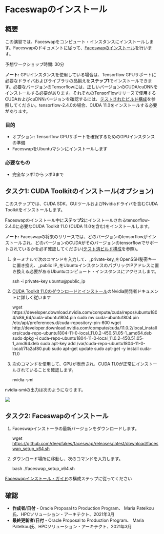# Faceswapのインストール

## 概要

この演習では、Faceswapをコンピュート・インスタンスにインストールします。Faceswapのドキュメントに従って、[Faceswapのインストール](https://forum.faceswap.dev/viewtopic.php?f=4&t=68)を行います。

予想ワークショップ時間: 30分

**ノート:** GPUインスタンスを使用している場合は、Tensorflow GPUサポートに必要なドライバおよびライブラリの品揃えを**ステップ1**でインストールできます。必要なバージョンのTensorflowには、正しいバージョンのCUDA/cuDNNをインストールする必要があります。それぞれのTensorFlowリリースで使用するCUDAおよびcuDNNバージョンを確認するには、[テストされたビルド構成](https://www.tensorflow.org/install/source#linux)を参照してください。tensorflow-2.4.0の場合、CUDA 11.0をインストールする必要があります。

### 目的

*   オプション: Tensorflow GPUサポートを確保するためのGPUインスタンスの準備
*   FaceswapをUbuntuマシンにインストールします

### 必要なもの

*   完全なラボ1からラボ3まで

## タスク1: CUDA Toolkitのインストール(オプション)

このステップでは、CUDA SDK、GUIツールおよびNvidiaドライバを含むCUDA Toolkitをインストールします。

Faceswapのインストール中に**ステップ2**にインストールされるtensorflow-2.4.0に必要なCUDA Toolkit 11.0 (CUDA 11.0を含む)をインストールします。

**ノート:** Faceswapの将来のリリースでは、どのバージョンのtensorflowがインストールされ、どのバージョンのCUDAがそのバージョンのtensorflowでサポートされているかを必ず確認してください([テスト済ビルド構成](https://www.tensorflow.org/install/source#linux)を参照)。

1.  ターミナルで次のコマンドを入力して、_private-key_をOpenSSH秘密キーに置き換え、_public IP_をUbuntuインスタンスのパブリックIPアドレスに置き換える必要があるUbuntuコンピュート・インスタンスにアクセスします。

       <copy>ssh -i private-key ubuntu@public_ip</copy>
    

2.  [CUDA Toolkit 11.0のダウンロードとインストール](https://developer.nvidia.com/cuda-11.0-download-archive?target_os=Linux&target_arch=x86_64&target_distro=Ubuntu&target_version=1804&target_type=deblocal)のNvidia開発者ドキュメントに詳しく従います

    <copy>
    wget https://developer.download.nvidia.com/compute/cuda/repos/ubuntu1804/x86_64/cuda-ubuntu1804.pin
    sudo mv cuda-ubuntu1804.pin /etc/apt/preferences.d/cuda-repository-pin-600
    wget http://developer.download.nvidia.com/compute/cuda/11.0.2/local_installers/cuda-repo-ubuntu1804-11-0-local_11.0.2-450.51.05-1_amd64.deb
    sudo dpkg -i cuda-repo-ubuntu1804-11-0-local_11.0.2-450.51.05-1_amd64.deb
    sudo apt-key add /var/cuda-repo-ubuntu1804-11-0-local/7fa2af80.pub
    sudo apt-get update
    sudo apt-get -y install cuda-11.0
    </copy>
    

3.  次のコマンドを使用して、GPUが表示され、CUDA 11.0が正常にインストールされていることを確認します。

       <copy>nvidia-smi</copy>
    

nvidia-smiの出力は次のようになります。

![](images/nvidia-smi.PNG " ")

## タスク2: Faceswapのインストール

1.  Faceswapインストーラの最新バージョンをダウンロードします。

       <copy>wget https://github.com/deepfakes/faceswap/releases/latest/download/faceswap_setup_x64.sh</copy>
    

2.  ダウンロード場所に移動し、次のコマンドを入力します。

       <copy>bash ./faceswap_setup_x64.sh</copy>
    

[Faceswapインストール・ガイド](https://forum.faceswap.dev/viewtopic.php?f=4&t=68)の構成ステップに従ってください

## **確認**

*   **作成者/日付** - Oracle Proposal to Production Program、 Maria Patelkou氏、HPCソリューション・アーキテクト、2021年3月
*   **最終更新者/日付** - Oracle Proposal to Production Program、 Maria Patelkou氏、HPCソリューション・アーキテクト、2021年3月
